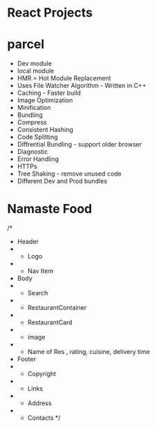 # React Projects

# parcel
- Dev module
- local module
- HMR = Hot Module Replacement 
- Uses File Watcher Algorithm - Written in C++
- Caching - Faster build
- Image Optimization
- Minification
- Bundling
- Compress
- Consistent Hashing
- Code Splitting
- Diffrential Bundling - support older browser
- Diagnostic
- Error Handling
- HTTPs
- Tree Shaking - remove unused code
- Different Dev and Prod bundles

# Namaste Food
/*
* Header
* - Logo
* - Nav Item
* Body
* - Search
* - RestaurantContainer
* - RestaurantCard
*   - image
*   - Name of Res , rating, cuisine, delivery time
* Footer
* - Copyright
* - Links
* - Address
* - Contacts
*/